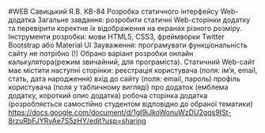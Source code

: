 #WEB
Савицький Я.В. 
КВ-84 
Розробка статичного інтерфейсу Web-додатка
Загальне завдання: розробити статичні Web-сторінки додатку та перевірити коректне їх відображення на екранах різного розміру.
Інструменти розробки: мови HTML5, CSS3, фреймворки Twitter Bootstrap або Material UI
Зауваження: програмувати функціональність сайту не потрібно (!)
Обрано варіант розробки онлайн калькулятора(режим звичайний, для програміста). 
Статичний Web-сайт має містити наступні сторінки:
реєстрація користувача (поля: ім’я, email, стать, дата народження)
вхід до сайту (поля: email, пароль)
профіль користувача (поля у табличному вигляді)
про додаток (емблема додатку, короткий опис додатка)
робоча сторінка додатка (розробляється самостійно студентом відповідно до обраної тематики)
https://docs.google.com/document/d/1gI9iJkoWonuWzDU2gqs9ISt-8rzuRbFJYRvAe7S5zHY/edit?usp=sharing
